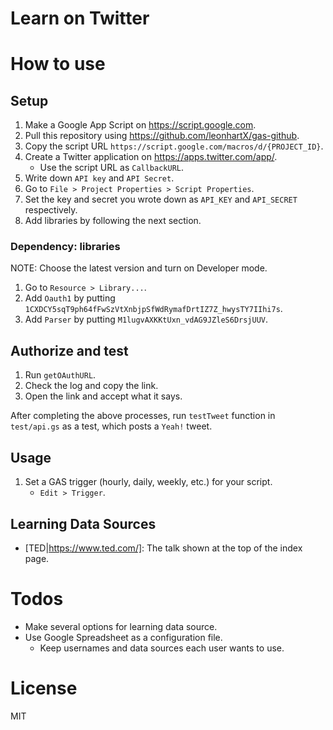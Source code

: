 Learn on Twitter
===

# How to use
## Setup
1. Make a Google App Script on https://script.google.com.
1. Pull this repository using https://github.com/leonhartX/gas-github.
1. Copy the script URL `https://script.google.com/macros/d/{PROJECT_ID}`.
1. Create a Twitter application on https://apps.twitter.com/app/.
   * Use the script URL as `CallbackURL`.
1. Write down `API key` and `API Secret`.
1. Go to `File > Project Properties > Script Properties`.
1. Set the key and secret you wrote down as `API_KEY` and `API_SECRET` respectively.
1. Add libraries by following the next section.

### Dependency: libraries
NOTE: Choose the latest version and turn on Developer mode.

1. Go to `Resource > Library...`.
1. Add `Oauth1` by putting `1CXDCY5sqT9ph64fFwSzVtXnbjpSfWdRymafDrtIZ7Z_hwysTY7IIhi7s`.
1. Add `Parser` by putting `M1lugvAXKKtUxn_vdAG9JZleS6DrsjUUV`.


## Authorize and test
1. Run `getOAuthURL`.
1. Check the log and copy the link.
1. Open the link and accept what it says.

After completing the above processes, run `testTweet` function in `test/api.gs` as a test, which posts a `Yeah!` tweet.

## Usage
1. Set a GAS trigger (hourly, daily, weekly, etc.) for your script.
    * `Edit > Trigger`.

## Learning Data Sources
* [TED|https://www.ted.com/]: The talk shown at the top of the index page.

# Todos
* Make several options for learning data source.
* Use Google Spreadsheet as a configuration file.
    * Keep usernames and data sources each user wants to use.

# License
MIT
